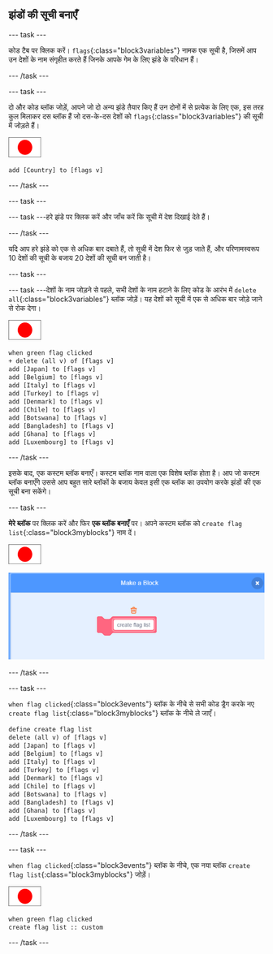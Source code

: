 ## झंडों की सूची बनाएँ

\--- task \---

कोड टैब पर क्लिक करें। `flags`{:class="block3variables"} नामक एक सूची है, जिसमें आप उन देशों के नाम संगृहीत करते हैं जिनके आपके गेम के लिए झंडे के परिधान हैं।

\--- /task \---

\--- task \---

दो और कोड ब्लॉक जोड़ें, आपने जो दो अन्य झंडे तैयार किए हैं उन दोनों में से प्रत्येक के लिए एक, इस तरह कुल मिलाकर दस ब्लॉक हैं जो दस-के-दस देशों को `flags`{:class="block3variables"} की सूची में जोड़ते हैं।

![झंडा स्प्राइट](images/flag-sprite.png)

```blocks3
add [Country] to [flags v]
```

\--- /task \---

\--- task \---

\--- task \---हरे झंडे पर क्लिक करें और जाँच करें कि सूची में देश दिखाई देते हैं।

\--- /task \---

यदि आप हरे झंडे को एक से अधिक बार दबाते हैं, तो सूची में देश फिर से जुड़ जाते हैं, और परिणामस्वरूप 10 देशों की सूची के बजाय 20 देशों की सूची बन जाती है।

\--- task \---

\--- task \---देशों के नाम जोड़ने से पहले, सभी देशों के नाम हटाने के लिए कोड के आरंभ में `delete all`{:class="block3variables"} ब्लॉक जोड़ें। यह देशों को सूची में एक से अधिक बार जोड़े जाने से रोक देगा।

![झंडा स्प्राइट](images/flag-sprite.png)

```blocks3
when green flag clicked
+ delete (all v) of [flags v]
add [Japan] to [flags v]
add [Belgium] to [flags v]
add [Italy] to [flags v]
add [Turkey] to [flags v]
add [Denmark] to [flags v]
add [Chile] to [flags v]
add [Botswana] to [flags v]
add [Bangladesh] to [flags v]
add [Ghana] to [flags v]
add [Luxembourg] to [flags v]
```

\--- /task \---

इसके बाद, एक कस्टम ब्लॉक बनाएँ। कस्टम ब्लॉक नाम वाला एक विशेष ब्लॉक होता है। आप जो कस्टम ब्लॉक बनाएँगे उससे आप बहुत सारे ब्लॉकों के बजाय केवल इसी एक ब्लॉक का उपयोग करके झंडों की एक सूची बना सकेंगे।

\--- task \---

**मेरे ब्लॉक** पर क्लिक करें और फिर **एक ब्लॉक बनाएँ** पर। अपने कस्टम ब्लॉक को `create flag list`{:class="block3myblocks"} नाम दें।

![झंडा स्प्राइट](images/flag-sprite.png)

![एक ब्लॉक जोड़ें](images/add-block.png)

\--- /task \---

\--- task \---

`when flag clicked`{:class="block3events"} ब्लॉक के नीचे से सभी कोड ड्रैग करके नए `create flag list`{:class="block3myblocks"} ब्लॉक के नीचे ले जाएँ।

```blocks3
define create flag list
delete (all v) of [flags v]
add [Japan] to [flags v]
add [Belgium] to [flags v]
add [Italy] to [flags v]
add [Turkey] to [flags v]
add [Denmark] to [flags v]
add [Chile] to [flags v]
add [Botswana] to [flags v]
add [Bangladesh] to [flags v]
add [Ghana] to [flags v]
add [Luxembourg] to [flags v]
```

\--- /task \---

\--- task \---

`when flag clicked`{:class="block3events"} ब्लॉक के नीचे, एक नया ब्लॉक `create flag list`{:class="block3myblocks"} जोड़ें।

![झंडा स्प्राइट](images/flag-sprite.png)

```blocks3
when green flag clicked
create flag list :: custom
```

\--- /task \---